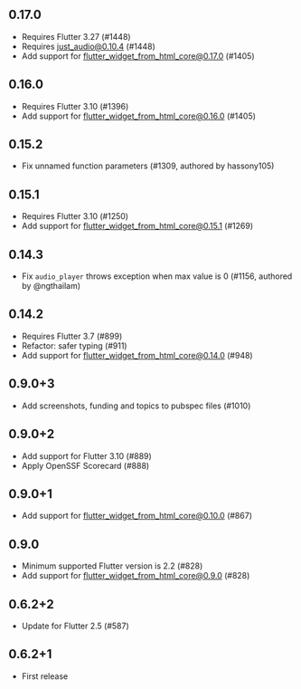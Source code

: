 ## 0.17.0

- Requires Flutter 3.27 (#1448)
- Requires just_audio@0.10.4 (#1448)
- Add support for flutter_widget_from_html_core@0.17.0 (#1405)

## 0.16.0

- Requires Flutter 3.10 (#1396)
- Add support for flutter_widget_from_html_core@0.16.0 (#1405)

## 0.15.2

- Fix unnamed function parameters (#1309, authored by hassony105)

## 0.15.1

- Requires Flutter 3.10 (#1250)
- Add support for flutter_widget_from_html_core@0.15.1 (#1269)

## 0.14.3

- Fix `audio_player` throws exception when max value is 0 (#1156, authored by @ngthailam)

## 0.14.2

- Requires Flutter 3.7 (#899)
- Refactor: safer typing (#911)
- Add support for flutter_widget_from_html_core@0.14.0 (#948)

## 0.9.0+3

- Add screenshots, funding and topics to pubspec files (#1010)

## 0.9.0+2

- Add support for Flutter 3.10 (#889)
- Apply OpenSSF Scorecard (#888)

## 0.9.0+1

- Add support for flutter_widget_from_html_core@0.10.0 (#867)

## 0.9.0

- Minimum supported Flutter version is 2.2 (#828)
- Add support for flutter_widget_from_html_core@0.9.0 (#828)

## 0.6.2+2

- Update for Flutter 2.5 (#587)

## 0.6.2+1

- First release
